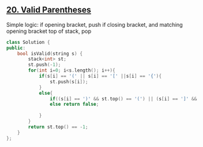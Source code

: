 ## [20. Valid Parentheses](https://leetcode.com/problems/valid-parentheses/)

Simple logic: if opening bracket, push
if closing bracket, and matching opening bracket top of stack, pop
```cpp
class Solution {
public:
    bool isValid(string s) {
        stack<int> st;
        st.push(-1);
        for(int i=0; i<s.length(); i++){
            if(s[i] == '(' || s[i] == '[' ||s[i] == '{'){
                st.push(s[i]);
            }
            else{
                if((s[i] == ')' && st.top() == '(') || (s[i] == ']' && st.top() == '[')||(s[i] == '}'&& st.top() == '{')) st.pop();
                else return false;
                
            }
        }
        return st.top() == -1;
    }
};
```

